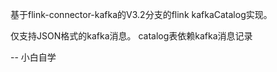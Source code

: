 基于flink-connector-kafka的V3.2分支的flink kafkaCatalog实现。

仅支持JSON格式的kafka消息。
catalog表依赖kafka消息记录

-- 小白自学
